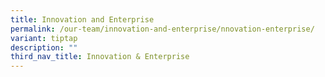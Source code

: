 ```yaml
---
title: Innovation and Enterprise
permalink: /our-team/innovation-and-enterprise/nnovation-enterprise/
variant: tiptap
description: ""
third_nav_title: Innovation & Enterprise
---
```

